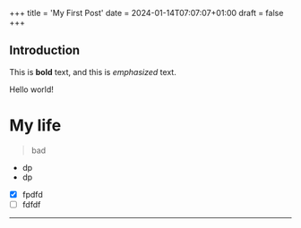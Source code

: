 +++
title = 'My First Post'
date = 2024-01-14T07:07:07+01:00
draft = false
+++

## Introduction

This is **bold** text, and this is *emphasized* text.

Hello world!

# My life

> bad 

- dp
- dp

- [x] fpdfd
- [ ] fdfdf

---


